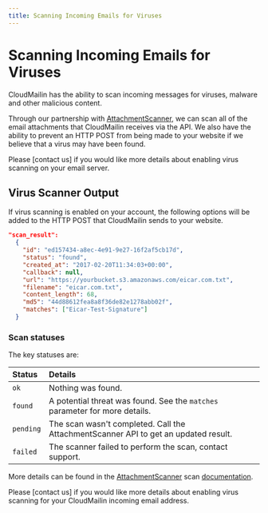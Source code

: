 ```yaml
---
title: Scanning Incoming Emails for Viruses
---
```


# Scanning Incoming Emails for Viruses

CloudMailin has the ability to scan incoming messages for viruses, malware and
other malicious content.

Through our partnership with [AttachmentScanner], we can scan all of the email attachments that
CloudMailin receives via the API. We also have the ability to prevent an HTTP POST from being made
to your website if we believe that a virus may have been found.

Please [contact us] if you would like more details about enabling virus scanning on your email
server.

## Virus Scanner Output

If virus scanning is enabled on your account, the following options will be added to the
HTTP POST that CloudMailin sends to your website.

```json
"scan_result":
  {
    "id": "ed157434-a8ec-4e91-9e27-16f2af5cb17d",
    "status": "found",
    "created_at": "2017-02-20T11:34:03+00:00",
    "callback": null,
    "url": "https://yourbucket.s3.amazonaws.com/eicar.com.txt",
    "filename": "eicar.com.txt",
    "content_length": 68,
    "md5": "44d88612fea8a8f36de82e1278abb02f",
    "matches": ["Eicar-Test-Signature"]
  }
```

### Scan statuses

The key statuses are:

| Status    | Details                                                                             |
|:----------|:------------------------------------------------------------------------------------|
| `ok`      | Nothing was found.                                                                  |
| `found`   | A potential threat was found. See the `matches` parameter for more details.         |
| `pending` | The scan wasn't completed. Call the AttachmentScanner API to get an updated result. |
| `failed`  | The scanner failed to perform the scan, contact support.                            |

More details can be found in the [AttachmentScanner] scan
[documentation](https://www.attachmentscanner.com/documentation).

Please [contact us] if you would like more details about enabling virus scanning for your
CloudMailin incoming email address.

[AttachmentScanner]: https://www.attachmentscanner.com/
